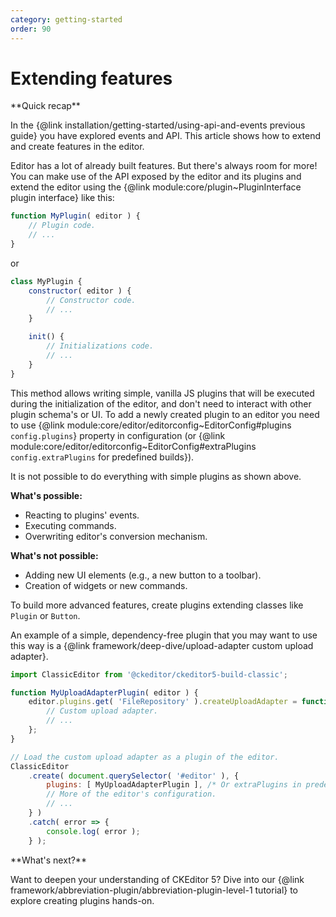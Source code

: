 ```yaml
---
category: getting-started
order: 90
---
```


# Extending features

<info-box hint>
**Quick recap**

In the {@link installation/getting-started/using-api-and-events previous guide} you have explored events and API. This article shows how to extend and create features in the editor.

</info-box>

Editor has a lot of already built features. But there's always room for more! You can make use of the API exposed by the editor and its plugins and extend the editor using the {@link module:core/plugin~PluginInterface plugin interface} like this:

```js
function MyPlugin( editor ) {
	// Plugin code.
	// ...
}
```

or

```js
class MyPlugin {
	constructor( editor ) {
		// Constructor code.
		// ...
	}

	init() {
		// Initializations code.
		// ...
	}
}
```

This method allows writing simple, vanilla JS plugins that will be executed during the initialization of the editor, and don't need to interact with other plugin schema's or UI. To add a newly created plugin to an editor you need to use {@link module:core/editor/editorconfig~EditorConfig#plugins `config.plugins`} property in configuration (or {@link module:core/editor/editorconfig~EditorConfig#extraPlugins `config.extraPlugins` for predefined builds}).

<info-box warning>

It is not possible to do everything with simple plugins as shown above.

**What's possible:**

* Reacting to plugins' events.
* Executing commands.
* Overwriting editor's conversion mechanism.

**What's not possible:**

* Adding new UI elements (e.g., a new button to a toolbar).
* Creation of widgets or new commands.

To build more advanced features, create plugins extending classes like `Plugin` or `Button`.

</info-box>

An example of a simple, dependency-free plugin that you may want to use this way is a {@link framework/deep-dive/upload-adapter custom upload adapter}.

```js
import ClassicEditor from '@ckeditor/ckeditor5-build-classic';

function MyUploadAdapterPlugin( editor ) {
	editor.plugins.get( 'FileRepository' ).createUploadAdapter = function( loader ) {
		// Custom upload adapter.
		// ...
	};
}

// Load the custom upload adapter as a plugin of the editor.
ClassicEditor
	.create( document.querySelector( '#editor' ), {
		plugins: [ MyUploadAdapterPlugin ], /* Or extraPlugins in predefinded builds. */
		// More of the editor's configuration.
		// ...
	} )
	.catch( error => {
		console.log( error );
	} );
```

<info-box hint>
**What's next?**

Want to deepen your understanding of CKEditor 5? Dive into our {@link framework/abbreviation-plugin/abbreviation-plugin-level-1 tutorial} to explore creating plugins hands-on.

</info-box>
